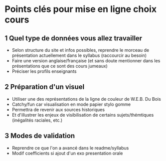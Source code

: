 # Points clés pour mise en ligne choix cours

## 1 Quel type de données vous allez travailler

- Selon structure du site et infos possibles, reprendre le morceau de présentation actuellement dans le syllabus (raccourcir au besoin)
- Faire une version anglaise/française (et sans doute mentionner dans les présentations que ce sont des cours jumeaux)
- Préciser les profils enseignants

## 2 Préparation d'un visuel

- Utiliser une des représentations de la ligne de couleur de W.E.B. Du Bois
- Catchy/fun car visualisation en mode papier stylo gomme
- Permettra de revenir aux sources historiques
- Et d'illustrer les enjeux de visibilisation de certains sujets/thémtiques (inégalités raciales, etc.)

## 3 Modes de validation

- Reprendre ce que l'on a avancé dans le readme/syllabus
- Modif coefficients si ajout d'un exo presentation orale
